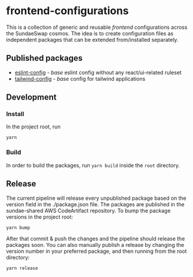 # frontend-configurations

This is a collection of generic and reusable _frontend_ configurations across the SundaeSwap cosmos. The idea is to create configuration files as independent packages that can be extended from/installed separately.

## Published packages

- [eslint-config](https://github.com/SundaeSwap-finance/frontend-configurations/tree/main/packages/eslint-config) - _base_ eslint config without any react/ui-related ruleset
- [tailwind-config](https://github.com/SundaeSwap-finance/frontend-configurations/tree/main/packages/tailwind-config) - _base_ config for tailwind applications

## Development

### Install

In the project root, run

```shell
yarn
```

### Build

In order to build the packages, run `yarn build` inside the `root` directory.

## Release

The current pipeline will release every unpublished package based on the version field in the ./package.json file. The packages are published in the sundae-shared AWS CodeArtifact repository. To bump the package versions in the project root:

```shell
yarn bump
```

After that commit & push the changes and the pipeline should release the packages soon. You can also manually publish a release by changing the version number in your preferred package, and then running from the root directory:

```shell
yarn release
```

